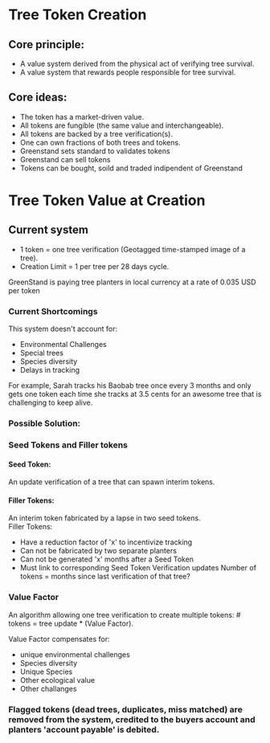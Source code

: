 # Tree Token Creation
 
## Core principle: 
- A value system derived from the physical act of verifying tree survival.
- A value system that rewards people responsible for tree survival.


## Core ideas: 
- The token has a market-driven value. 
- All tokens are fungible (the same value and interchangeable).
- All tokens are backed by a tree verification(s). 
- One can own fractions of both trees and tokens.
- Greenstand sets standard to validates tokens
- Greenstand can sell tokens
- Tokens can be bought, soild and traded indipendent of Greenstand

# Tree Token Value at Creation

## Current system 
- 1 token = one tree verification (Geotagged time-stamped image of a tree).
- Creation Limit = 1 per tree per 28 days cycle.

GreenStand is paying tree planters in local currency at a rate of 0.035 USD per token 

### Current Shortcomings 
This system doesn't account for:
- Environmental Challenges
- Special trees
- Species diversity
- Delays in tracking

For example, Sarah tracks his Baobab tree once every 3 months and only gets one token each time she tracks at 3.5 cents for an awesome tree that is challenging to keep alive. 

### Possible Solution:

### Seed Tokens and Filler tokens
#### Seed Token:
An update verification of a tree that can spawn interim tokens.
 
#### Filler Tokens:
An interim token fabricated by a lapse in two seed tokens.  
Filler Tokens:
  - Have a reduction factor of 'x' to incentivize tracking
  - Can not be fabricated by two separate planters
  - Can not be generated 'x' months after a Seed Token
  - Must link to corresponding Seed Token Verification updates
Number of tokens = months since last verification of that tree?

### Value Factor
An algorithm allowing one tree verification to create multiple tokens: # tokens = tree update * (Value Factor).

Value Factor compensates for:
  - unique environmental challenges
  - Species diversity
  - Unique Species 
  - Other ecological value
  - Other challanges

### Flagged tokens (dead trees, duplicates, miss matched) are removed from the system, credited to the buyers account and planters 'account payable' is debited.

